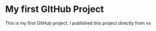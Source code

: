 # My first GItHub Project
This is my first GitHub project. I published this project directly from vs